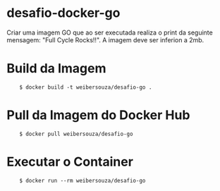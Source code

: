 # desafio-docker-go

Criar uma imagem GO que ao ser executada realiza o print da seguinte mensagem: "Full Cycle Rocks!!".
A imagem deve ser inferion a 2mb.

# Build da Imagem 

```
    $ docker build -t weibersouza/desafio-go .
```

# Pull da Imagem do Docker Hub

```
    $ docker pull weibersouza/desafio-go 
```


# Executar o Container

```
    $ docker run --rm weibersouza/desafio-go
```

